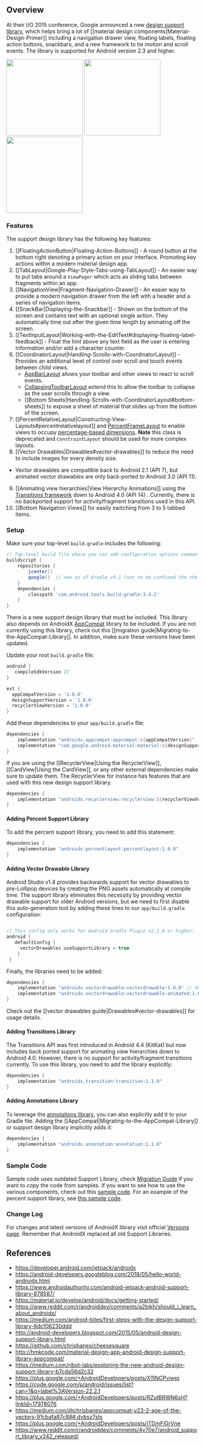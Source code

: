 ## Overview

At their I/O 2015 conference, Google announced a new [design support library](http://android-developers.blogspot.com/2015/05/android-design-support-library.html), which helps bring a lot of [[material design components|Material-Design-Primer]] including a navigation drawer view, floating labels, floating action buttons, snackbars, and a new framework to tie motion and scroll events.  The library is supported for Android version 2.3 and higher. 

<img src="http://cdn.androidpolice.com/wp-content/uploads/2014/10/nexus2cee_67-351x625.png" width="200" />
<a href="https://github.com/chrisbanes/cheesesquare"><img src="http://i.stack.imgur.com/Wb28n.png" width="200" /></a>
<a href="http://guides.codepath.com/android/Displaying-the-Snackbar"><img src="https://i.imgur.com/JSdKnP2.png" width="200" /></a>

### Features

The support design library has the following key features:

1. [[FloatingActionButton|Floating-Action-Buttons]] - A round button at the bottom right denoting a primary action on your interface. Promoting key actions within a modern material design app.
2. [[TabLayout|Google-Play-Style-Tabs-using-TabLayout]] - An easier way to put tabs around a `ViewPager` which acts as sliding tabs between fragments within an app.
3. [[NavigationView|Fragment-Navigation-Drawer]] - An easier way to provide a modern navigation drawer from the left with a header and a series of navigation items. 
4. [[SnackBar|Displaying-the-Snackbar]] - Shown on the bottom of the screen and contains text with an optional single action. They automatically time out after the given time length by animating off the screen.
5. [[TextInputLayout|Working-with-the-EditText#displaying-floating-label-feedback]] - Float the hint above any text field as the user is entering information and/or add a character counter. 
6. [[CoordinatorLayout|Handling-Scrolls-with-CoordinatorLayout]] - Provides an additional level of control over scroll and touch events between child views.
     * [AppBarLayout](https://developer.android.com/reference/com/google/android/material/appbar/AppBarLayout.html) allows your toolbar and other views to react to scroll events. 
     * [CollapsingToolbarLayout](https://developer.android.com/reference/com/google/android/material/appbar/CollapsingToolbarLayout.html) extend this to allow the toolbar to collapse as the user scrolls through a view.  
     * [[Bottom Sheets|Handling-Scrolls-with-CoordinatorLayout#bottom-sheets]] to expose a sheet of material that slides up from the bottom of the screen.
7. [[PercentRelativeLayout|Constructing-View-Layouts#percentrelativelayout]] and [PercentFrameLayout](https://developer.android.com/reference/androidx/percentlayout/widget/PercentFrameLayout.html) to enable views to occupy [percentage-based dimensions](https://developer.android.com/reference/androidx/percentlayout/widget/PercentRelativeLayout.html).  **Note** this class is deprecated and `ConstraintLayout` should be used for more complex layouts.
8. [[Vector Drawables|Drawables#vector-drawables]] to reduce the need to include images for every density size.
  * Vector drawables are compatible back to Android 2.1 (API 7), but animated vector drawables are only back-ported to Android 3.0 (API 11).
9. [[Animating view hierarchies|View Hierarchy Animations]] using the [Transitions framework](https://developer.android.com/training/transitions/overview.html) down to Android 4.0 (API 14) .  Currently, there is no backported support for activity/fragment transitions used in this API.
10. [[Bottom Navigation Views]] for easily switching from 3 to 5 tabbed items.

### Setup

Make sure your top-level `build.gradle` includes the following:

```gradle
// Top-level build file where you can add configuration options common to all sub-projects/modules.
buildscript {
    repositories {
        jcenter() 
        google()  // new as of Gradle v4.1 (not to be confused the the Android Gradle plugin below)
    }
    dependencies {
        classpath 'com.android.tools.build:gradle:3.4.2'
    }
}
```

There is a new support design library that must be included. This library also depends on AndroidX [AppCompat](https://developer.android.com/jetpack/androidx/releases/appcompat) library to be included.  If you are not currently using this library, check out this [[migration guide|Migrating-to-the-AppCompat-Library]].  In addition, make sure these versions have been updated.  

Update your root `build.gradle` file:

```gradle
android {
   compileSdkVersion 27  
}

ext {
  appCompatVersion = '1.0.0'
  designSupportVersion = '1.0.0'
  recyclerViewVersion = '1.0.0'
}
```

Add these dependencies to your `app/build.gradle` file:

```gradle
dependencies {
    implementation "androidx.appcompat:appcompat:${appCompatVersion}"
    implementation "com.google.android.material:material:${designSupportVersion}"
}
```

If you are using the [[RecyclerView|Using the RecyclerView]], [[CardView|Using the CardView]], or any other external dependencies make sure to update them.  The RecyclerView for instance has features that are used with this new design support library.

```gradle
dependencies {
    implementation "androidx.recyclerview:recyclerview:${recyclerViewVersion}"
}
```

#### Adding Percent Support Library

To add the percent support library, you need to add this statement:  

```gradle
dependencies {
    implementation "androidx.percentlayout:percentlayout:1.0.0"
}
```

#### Adding Vector Drawable Library

Android Studio v1.4 provides backwards support for vector drawables to pre-Lollipop devices by creating the PNG assets automatically at compile time.  The support library eliminates this necessity by providing vector drawable support for older Android versions, but we need to first disable this auto-generation tool by adding these lines to our `app/build.gradle` configuration:

```gradle

// This config only works for Android Gradle Plugin v2.1.0 or higher:
android {  
   defaultConfig {  
     vectorDrawables.useSupportLibrary = true  
    }  
 }  
```

Finally, the libraries need to be added:

```gradle
dependencies {
    implementation "androidx.vectordrawable:vectordrawable:1.0.0" // VectorDrawableCompat 
    implementation "androidx.vectordrawable:vectordrawable-animated:1.0.0" // AnimatedVectorDrawableCompat
}
```

Check out the [[vector drawables guide|Drawables#vector-drawables]] for usage details.

#### Adding Transitions Library

The Transitions API was first introduced in Android 4.4 (KitKat) but now includes back ported support for animating view hierarchies down to Android 4.0.   However, there is no support for activity/fragment transitions currently.  To use this library, you need to add the library explicitly:

```gradle
dependencies {
    implementation "androidx.transition:transition:1.1.0"
}
```

#### Adding Annotations Library

To leverage the [annotations library](http://tools.android.com/tech-docs/support-annotations), you can also explicitly add it to your Gradle file.  Adding the [[AppCompat|Migrating-to-the-AppCompat-Library]] or support design library implicitly adds it:

```gradle
dependencies {
    implementation "androidx.annotation:annotation:1.1.0"
}
```

### Sample Code

Sample code uses outdated Support Library, check [Migration Guide](https://developer.android.com/jetpack/androidx/migrate) if you want to copy the code from samples. If you want to see how to use the various components, check out this [sample code](https://github.com/chrisbanes/cheesesquare).  For an example of the percent support library, see [this sample code](https://github.com/JulienGenoud/android-percent-support-lib-sample).


### Change Log

For changes and latest versions of AndroidX library visit official [Versions page](https://developer.android.com/jetpack/androidx/versions). Remember that AndroidX replaced all old Support Libraries.

## References
* <https://developer.android.com/jetpack/androidx>
* <https://android-developers.googleblog.com/2018/05/hello-world-androidx.html>
* <https://www.androidauthority.com/android-jetpack-android-support-library-878587/>
* <https://material.io/develop/android/docs/getting-started/>
* <https://www.reddit.com/r/androiddev/comments/a2bikh/should_i_learn_about_androidx/>
* <https://medium.com/android-bites/first-steps-with-the-design-support-library-8dcf06230ddd>
* <http://android-developers.blogspot.com/2015/05/android-design-support-library.html>
* <https://github.com/chrisbanes/cheesesquare>
* <http://hmkcode.com/material-design-app-android-design-support-library-appcompat/>
* <https://medium.com/ribot-labs/exploring-the-new-android-design-support-library-b7cda56d2c32>
* <https://plus.google.com/+AndroidDevelopers/posts/XTtNCPviwpj>
* <https://code.google.com/p/android/issues/list?can=1&q=label%3AVersion-22.2.1>
* <https://plus.google.com/+AndroidDevelopers/posts/RZutBRWN6sH?linkId=17978076>
* <https://medium.com/@chrisbanes/appcompat-v23-2-age-of-the-vectors-91cbafa87c88#.dvbsz7sts>
* <https://plus.google.com/+AndroidDevelopers/posts/iTDmFiGrVne>
* <https://www.reddit.com/r/androiddev/comments/4y70e7/android_support_library_v242_released/>
